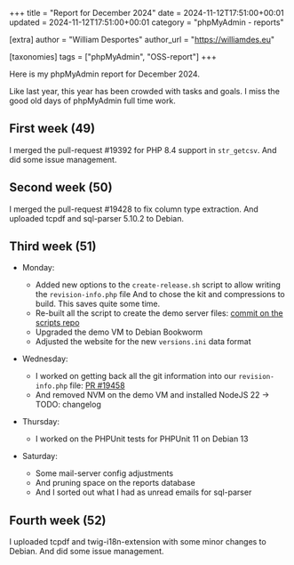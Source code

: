 +++
title = "Report for December 2024"
date = 2024-11-12T17:51:00+00:01
updated = 2024-11-12T17:51:00+00:01
category = "phpMyAdmin - reports"

[extra]
author = "William Desportes"
author_url = "https://williamdes.eu"

[taxonomies]
tags = ["phpMyAdmin", "OSS-report"]
+++

Here is my phpMyAdmin report for December 2024.

<!-- more -->

Like last year, this year has been crowded with tasks and goals. I miss the good old days of phpMyAdmin full time work.

## First week (49)

I merged the pull-request #19392 for PHP 8.4 support in `str_getcsv`.
And did some issue management.

## Second week (50)

I merged the pull-request #19428 to fix column type extraction.
And uploaded tcpdf and sql-parser 5.10.2 to Debian.

## Third week (51)

- Monday:
  - Added new options to the `create-release.sh` script to allow writing the `revision-info.php` file
  And to chose the kit and compressions to build. This saves quite some time.
  - Re-built all the script to create the demo server files: [commit on the scripts repo](https://github.com/phpmyadmin/scripts/commit/d8c97ad84a555655af933e20b90c41254de54a47)
  - Upgraded the demo VM to Debian Bookworm
  - Adjusted the website for the new `versions.ini` data format

- Wednesday:
  - I worked on getting back all the git information into our `revision-info.php` file: [PR #19458](https://github.com/phpmyadmin/phpmyadmin/pull/19458)
  - And removed NVM on the demo VM and installed NodeJS 22 -> TODO: changelog
- Thursday:
  - I worked on the PHPUnit tests for PHPUnit 11 on Debian 13
- Saturday:
  - Some mail-server config adjustments
  - And pruning space on the reports database
  - And I sorted out what I had as unread emails for sql-parser

## Fourth week (52)

I uploaded tcpdf and twig-i18n-extension with some minor changes to Debian.
And did some issue management.
